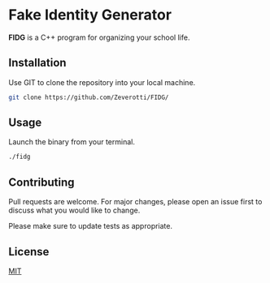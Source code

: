 # Fake Identity Generator

**FIDG** is a C++ program for organizing your school life.

## Installation

Use GIT to clone the repository into your local machine.

```bash
git clone https://github.com/Zeverotti/FIDG/
```

## Usage

Launch the binary from your terminal.
```bash
./fidg
```

## Contributing
Pull requests are welcome. For major changes, please open an issue first to discuss what you would like to change.

Please make sure to update tests as appropriate.

## License
[MIT](https://choosealicense.com/licenses/mit/)
